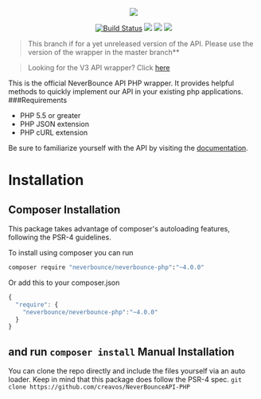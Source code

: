 <p align="center"><img src="https://neverbounce-marketing.s3.amazonaws.com/neverbounce_color_600px.png"></p>

<p align="center">
<a href="https://travis-ci.org/NeverBounce/NeverBounceAPI-PHP"><img src="https://travis-ci.org/NeverBounce/NeverBounceAPI-PHP.svg" alt="Build Status"></a>
<a href="https://codeclimate.com/github/NeverBounce/NeverBounceAPI-PHP"><img src="https://codeclimate.com/github/NeverBounce/NeverBounceAPI-PHP/badges/gpa.svg" /></a>
<a href="https://www.npmjs.com/package/neverbounce"><img src="https://img.shields.io/packagist/v/neverbounce/neverbounce-php.svg" /></a>
<a href="https://www.npmjs.com/package/neverbounce"><img src="https://img.shields.io/packagist/dm/neverbounce/neverbounce-php.svg" /></a>
</p>

> This branch if for a yet unreleased version of the API. Please use the version of the wrapper in the master branch**

> Looking for the V3 API wrapper? Click [here](https://github.com/NeverBounce/NeverBounceAPI-PHP/tree/v3)

This is the official NeverBounce API PHP wrapper. It provides helpful methods to quickly implement our API in your existing php applications.
###Requirements
* PHP 5.5 or greater
* PHP JSON extension
* PHP cURL extension

Be sure to familiarize yourself with the API by visiting the [documentation](http://docs.neverbounce.com).

Installation
============
Composer Installation
---
This package takes advantage of composer's autoloading features, following the PSR-4 guidelines.

To install using composer you can run
``` bash
composer require "neverbounce/neverbounce-php":"~4.0.0"
```

Or add this to your composer.json
``` javascript
{
  "require": {
    "neverbounce/neverbounce-php":"~4.0.0"
  }
}
```
and run `composer install`
Manual Installation
---
You can clone the repo directly and include the files yourself via an auto loader. Keep in mind that this package does follow the PSR-4 spec.
```git clone https://github.com/creavos/NeverBounceAPI-PHP```